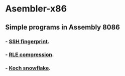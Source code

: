 # Asembler-x86
## Simple programs in Assembly 8086

### - [SSH fingerprint](https://github.com/bielakarolina/Asembler-x86/tree/master/SSH%20fingerprint).
### - [RLE compression](https://github.com/bielakarolina/Asembler-x86/tree/master/RLE%20compression).
### - [Koch snowflake](https://github.com/bielakarolina/Asembler-x86/tree/master/Koch%20snowflake).
